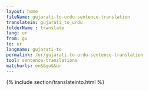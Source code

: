 ```yaml
---
layout: home
fileName: gujarati-to-urdu-sentence-translation
translatein: gujarati_to_urdu
folderName : translate
lang: ur
from: gu
to: ur
langname: gujarati-to
permalink: /ur/gujarati-to-urdu-sentence-translation
tool: sentence-translations
matchurls: en&&gu&&ur
---
```

{% include section/translateinto.html %}
